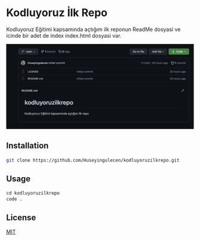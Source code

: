 
# Kodluyoruz İlk Repo

  

  

Kodluyoruz Eğitimi kapsamında açtığım ilk reponun ReadMe dosyasi ve icinde bir adet de index index.html dosyasi var.

  

![Proje secrenshot](https://github.com/Huseyingulecen/kodluyoruzilkrepo/blob/main/images/ProjeSecrenshot.png)
  

## Installation

```bash
git clone https://github.com/Huseyingulecen/kodluyoruzilkrepo.git
```

## Usage


```linux
cd kodluyoruzilkrepo
code .
```

## License

[MIT](https://choosealicense.com/licenses/mit/)
